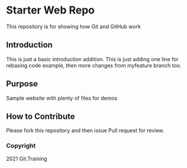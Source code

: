 # Starter Web Repo

This repository is for showing how Git and GitHub work

## Introduction

This is just a basic introduction addition.
This is just adding one line for rebasing code example, then more 
changes from myfeature branch too.
## Purpose

Sample website with plenty of files for demos

## How to Contribute

Please fork this repository and then issue Pull request for review.

### Copyright

2021 Git.Training